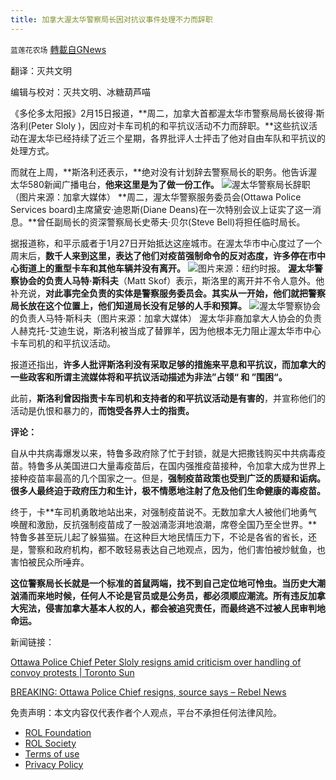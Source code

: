 ```yaml
---
title: 加拿大渥太华警察局长因对抗议事件处理不力而辞职
---
```

`蓝莲花农场` [轉載自GNews](https://gnews.org/zh-hans/2011092/)

翻译：灭共文明

编辑与校对：灭共文明、冰糖葫芦喵

《多伦多太阳报》2月15日报道，**周二，加拿大首都渥太华市警察局局长彼得·斯洛利(Peter Sloly )，因应对卡车司机的和平抗议活动不力而辞职。**这些抗议活动在渥太华已经持续了近三个星期，各界批评人士抨击了他对自由车队和平抗议的处理方式。

而就在上周，**斯洛利还表示，**绝对没有计划辞去警察局长的职务。他告诉渥太华580新闻广播电台，**他来这里是为了做一份工作。**
![](https://assets.gnews.org/wp-content/uploads/2022/02/渥太华局长4.jpg)渥太华警察局长辞职（图片来源：加拿大媒体）
**周二，渥太华警察服务委员会(Ottawa Police Services board)主席黛安·迪恩斯(Diane Deans)在一次特别会议上证实了这一消息。**曾任副局长的资深警察局长史蒂夫·贝尔(Steve Bell)将担任临时局长。

据报道称，和平示威者于1月27日开始抵达这座城市。在渥太华市中心度过了一个周末后，**数千人来到这里，表达了他们对疫苗强制命令的反对态度，许多停在市中心街道上的重型卡车和其他车辆并没有离开。**
![](https://assets.gnews.org/wp-content/uploads/2022/02/渥太华局长5.jpg)图片来源：纽约时报。
**渥太华警察协会的负责人马特·斯科夫**（Matt Skof）表示，斯洛里的离开并不令人意外。他补充说，**对此事完全负责的实体是警察服务委员会。其实从一开始，他们就把警察局长放在这个位置上，他们知道局长没有足够的人手和预算。**
![](https://assets.gnews.org/wp-content/uploads/2022/02/渥太华局长6.jpg)渥太华警察协会的负责人马特·斯科夫（图片来源：加拿大媒体）
渥太华非裔加拿大人协会的负责人赫克托-艾迪生说，斯洛利被当成了替罪羊，因为他根本无力阻止渥太华市中心卡车司机的和平抗议活动。

报道还指出，**许多人批评斯洛利没有采取足够的措施来平息和平抗议，而加拿大的一些政客和所谓主流媒体将和平抗议活动描述为非法”占领“ 和 ”围困“。**

此前，**斯洛利曾因指责卡车司机和支持者的和平抗议活动是有害的**，并宣称他们的活动是仇恨和暴力的，**而饱受各界人士的指责。**

**评论：**

自从中共病毒爆发以来，特鲁多政府除了忙于封锁，就是大把撒钱购买中共病毒疫苗。特鲁多从美国进口大量毒疫苗后，在国内强推疫苗接种，令加拿大成为世界上接种疫苗率最高的几个国家之一。但是，**强制疫苗政策也受到广泛的质疑和诟病。很多人最终迫于政府压力和生计，极不情愿地注射了危及他们生命健康的毒疫苗。**

终于，卡**车司机勇敢地站出来，对强制疫苗说不。无数加拿大人被他们地勇气唤醒和激励，反抗强制疫苗成了一股汹涌澎湃地浪潮，席卷全国乃至全世界。**特鲁多甚至玩儿起了躲猫猫。在这种巨大地民情压力下，不论是各省的省长，还是，警察和政府机构，都不敢轻易表达自己地观点，因为，他们害怕被炒鱿鱼，也害怕被民众所唾弃。

**这位警察局长长就是一个标准的首鼠两端，找不到自己定位地可怜虫。**当历史大潮汹涌而来地时候，任何人不论是官员或是公务员，都必须顺应潮流。所有**违反加拿大宪法，侵害加拿大基本人权的人，都会被追究责任，而最终逃不过被人民审判地命运。**

新闻链接：

[Ottawa Police Chief Peter Sloly resigns amid criticism over handling of convoy protests | Toronto Sun](https://torontosun.com/news/local-news/ottawa-police-chief-peter-sloly-resigns-amid-criticism-over-handling-of-convoy-protests/wcm/77251246-1ef8-4278-b0a7-bd0a13992c1c)

[BREAKING: Ottawa Police Chief resigns, source says – Rebel News](https://www.rebelnews.com/breaking_ottawa_police_chief_resigns_source_says)



 

免责声明：本文内容仅代表作者个人观点，平台不承担任何法律风险。

- [ROL Foundation](https://rolfoundation.org/)
- [ROL Society](https://rolsociety.org/)
- [Terms of use](https://gnews.org/terms-of-use-3/)
- [Privacy Policy](https://gnews.org/privacy-policy/)
